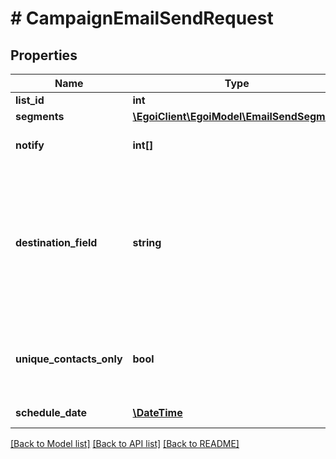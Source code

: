 # # CampaignEmailSendRequest

## Properties

Name | Type | Description | Notes
------------ | ------------- | ------------- | -------------
**list_id** | **int** |  | 
**segments** | [**\EgoiClient\EgoiModel\EmailSendSegment**](EmailSendSegment.md) |  | 
**notify** | **int[]** | Array of IDs of the users to notify | [optional] 
**destination_field** | **string** | Destination field of this campaign, which must be an email field (email or extra field id).                         If not sent, defaults to the general email field | [optional] 
**unique_contacts_only** | **bool** | True to send the campaign only to unique contacts | [optional] [default to false]
**schedule_date** | [**\DateTime**](\DateTime.md) | The date and time | [optional] 

[[Back to Model list]](../../README.md#documentation-for-models) [[Back to API list]](../../README.md#documentation-for-api-endpoints) [[Back to README]](../../README.md)


